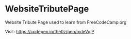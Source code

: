 # WebsiteTributePage
Website Tribute Page used to learn from FreeCodeCamp.org

Visit: https://codepen.io/the0z/pen/mdeVqjP
